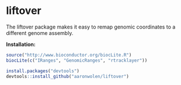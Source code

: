 liftover
========

The liftover package makes it easy to remap genomic coordinates to a different genome assembly. 

**Installation:**

```r
source("http://www.bioconductor.org/biocLite.R")
biocLite(c("IRanges", "GenomicRanges", "rtracklayer"))

install.packages("devtools")
devtools::install_github("aaronwolen/liftover")
```

